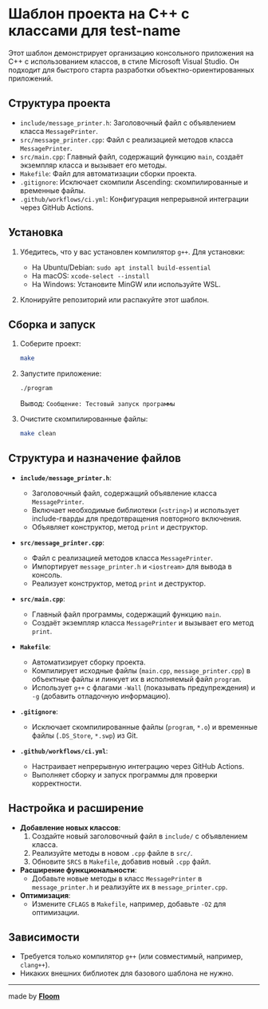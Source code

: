 # Шаблон проекта на C++ с классами для test-name

Этот шаблон демонстрирует организацию консольного приложения на C++ с использованием классов, в стиле Microsoft Visual Studio. Он подходит для быстрого старта разработки объектно-ориентированных приложений.

## Структура проекта

- `include/message_printer.h`: Заголовочный файл с объявлением класса `MessagePrinter`.
- `src/message_printer.cpp`: Файл с реализацией методов класса `MessagePrinter`.
- `src/main.cpp`: Главный файл, содержащий функцию `main`, создаёт экземпляр класса и вызывает его методы.
- `Makefile`: Файл для автоматизации сборки проекта.
- `.gitignore`: Исключает скомпили Ascending: скомпилированные и временные файлы.
- `.github/workflows/ci.yml`: Конфигурация непрерывной интеграции через GitHub Actions.

## Установка

1. Убедитесь, что у вас установлен компилятор `g++`. Для установки:
   - На Ubuntu/Debian: `sudo apt install build-essential`
   - На macOS: `xcode-select --install`
   - На Windows: Установите MinGW или используйте WSL.

2. Клонируйте репозиторий или распакуйте этот шаблон.

## Сборка и запуск

1. Соберите проект:
   ```bash
   make
   ```

2. Запустите приложение:
   ```bash
   ./program
   ```

   Вывод: `Сообщение: Тестовый запуск программы`

3. Очистите скомпилированные файлы:
   ```bash
   make clean
   ```

## Структура и назначение файлов

- **`include/message_printer.h`**:
  - Заголовочный файл, содержащий объявление класса `MessagePrinter`.
  - Включает необходимые библиотеки (`<string>`) и использует include-гварды для предотвращения повторного включения.
  - Объявляет конструктор, метод `print` и деструктор.

- **`src/message_printer.cpp`**:
  - Файл с реализацией методов класса `MessagePrinter`.
  - Импортирует `message_printer.h` и `<iostream>` для вывода в консоль.
  - Реализует конструктор, метод `print` и деструктор.

- **`src/main.cpp`**:
  - Главный файл программы, содержащий функцию `main`.
  - Создаёт экземпляр класса `MessagePrinter` и вызывает его метод `print`.

- **`Makefile`**:
  - Автоматизирует сборку проекта.
  - Компилирует исходные файлы (`main.cpp`, `message_printer.cpp`) в объектные файлы и линкует их в исполняемый файл `program`.
  - Использует `g++` с флагами `-Wall` (показывать предупреждения) и `-g` (добавить отладочную информацию).

- **`.gitignore`**:
  - Исключает скомпилированные файлы (`program`, `*.o`) и временные файлы (`.DS_Store`, `*.swp`) из Git.

- **`.github/workflows/ci.yml`**:
  - Настраивает непрерывную интеграцию через GitHub Actions.
  - Выполняет сборку и запуск программы для проверки корректности.

## Настройка и расширение

- **Добавление новых классов**:
  1. Создайте новый заголовочный файл в `include/` с объявлением класса.
  2. Реализуйте методы в новом `.cpp` файле в `src/`.
  3. Обновите `SRCS` в `Makefile`, добавив новый `.cpp` файл.
- **Расширение функциональности**:
  - Добавьте новые методы в класс `MessagePrinter` в `message_printer.h` и реализуйте их в `message_printer.cpp`.
- **Оптимизация**:
  - Измените `CFLAGS` в `Makefile`, например, добавьте `-O2` для оптимизации.

## Зависимости

- Требуется только компилятор `g++` (или совместимый, например, `clang++`).
- Никаких внешних библиотек для базового шаблона не нужно.


---
made by [**Floom**](https://github.com/Floom1)